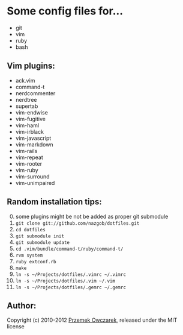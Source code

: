 Some config files for...
========================
- git
- vim
- ruby
- bash

Vim plugins:
------------
- ack.vim
- command-t
- nerdcommenter
- nerdtree
- supertab
- vim-endwise
- vim-fugitive
- vim-haml
- vim-irblack
- vim-javascript
- vim-markdown
- vim-rails
- vim-repeat
- vim-rooter
- vim-ruby
- vim-surround
- vim-unimpaired

Random installation tips:
-------------------------
0. some plugins might be not be added as proper git submodule
1. `git clone git://github.com/nazgob/dotfiles.git`  
2. `cd dotfiles`  
3. `git submodule init`  
4. `git submodule update`  
5. `cd .vim/bundle/command-t/ruby/command-t/`  
6. `rvm system`  
7. `ruby extconf.rb`  
8. `make`  
9. `ln -s ~/Projects/dotfiles/.vimrc ~/.vimrc`  
10. `ln -s ~/Projects/dotfiles/.vim ~/.vim`  
11. `ln -s ~/Projects/dotfiles/.gemrc ~/.gemrc`  

Author:
------
Copyright (c) 2010-2012 [Przemek Owczarek](http://twitter.com/powczarek), released under the MIT license
